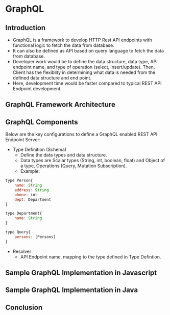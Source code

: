 # GraphQL 

## Introduction 
* GraphQL is a framework to develop HTTP Rest API endpoints with functional logic to fetch the data from database. 
* It can also be defined as API based on query language to fetch the data from database. 
* Developer work would be to define the data structure, data type, API endpoint name, and type of operation (select, insert/update). Then, Client has the flexiblity in determining what data is needed from the defined data structure and end point.
* Here, development time would be faster compared to typical REST API Endpoint development.


## GraphQL Framework Architecture


## GraphQL Components

Below are the key configurations to define a GraphQL enabled REST API Endpoint Server:

* Type Definition (Schema)
	* Define the data types and data structure.
	* Data types are Scalar types (String, int, boolean, float) and Object of a type, Operations (Query, Mutation Subscription). 
	* Example:
```javascript
type Person{
	name: String
	address: String
	phone: int
	dept: Department
}

type Department{
	name: String
}

type Query{
	persons: [Persons]
}
```	

* Resolver
	* API Endpoint name, mapping to the type defined in Type Defintion.


## Sample GraphQL Implementation in Javascript

## Sample GraphQL Implementation in Java 

## Conclusion
